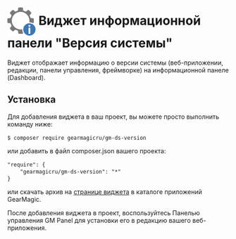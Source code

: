 # <img src="https://raw.githubusercontent.com/gearmagicru/gm-ds-version/refs/heads/master/assets/images/icon.svg" width="64px" height="64px" align="absmiddle"> Виджет информационной панели "Версия системы"

Виджет отображает информацию о версии системы (веб-приложении, редакции, панели управления, фреймворке) на информационной панеле (Dashboard).

## Установка

Для добавления виджета в ваш проект, вы можете просто выполнить команду ниже:

```
$ composer require gearmagicru/gm-ds-version
```

или добавить в файл composer.json вашего проекта:
```
"require": {
    "gearmagicru/gm-ds-version": "*"
}
```
или скачать архив на [странице виджета](https://apps.gearmagic.ru/component/gm-ds-version) в каталоге приложений GearMagic.

После добавления виджета в проект, воспользуйтесь Панелью управления GM Panel для установки его в редакцию вашего веб-приложения.
